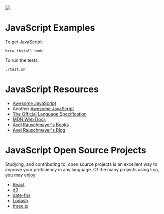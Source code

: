 <img src="https://raw.githubusercontent.com/rtoal/ple/main/docs/resources/javascript-logo-64.png">

# JavaScript Examples

To get JavaScript:

```
brew install node
```

To run the tests:

```
./test.sh
```

# JavaScript Resources

- [Awesome JavaScript](https://github.com/sorrycc/awesome-javascript)
- Another [Awesome JavaScript](https://js.libhunt.com/)
- [The Official Language Specification](https://www.ecma-international.org/publications-and-standards/standards/ecma-262/)
- [MDN Web Docs](https://developer.mozilla.org/en-US/docs/Web)
- [Axel Rauschmayer's Books](https://exploringjs.com/)
- [Axel Rauschmayer's Blog](http://www.2ality.com/)

# JavaScript Open Source Projects

Studying, and contributing to, open source projects is an excellent way to improve your proficiency in any language. Of the many projects using Lua, you may enjoy:

- [React](https://github.com/facebook/react)
- [d3](https://github.com/mbostock/d3)
- [date-fns](https://github.com/date-fns/date-fns)
- [Lodash](https://github.com/lodash/lodash)
- [three.js](https://github.com/mrdoob/three.js)
